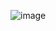 ![image](https://user-images.githubusercontent.com/100955247/222907549-e4538c87-3521-428f-a10f-cfec6007f29e.png)
